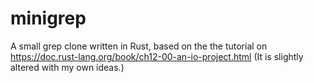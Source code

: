 # minigrep

A small grep clone written in Rust, based on the the tutorial on https://doc.rust-lang.org/book/ch12-00-an-io-project.html
(It is slightly altered with my own ideas.)